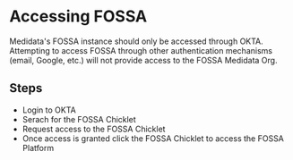 # Accessing FOSSA

Medidata's FOSSA instance should only be accessed through OKTA.  Attempting to access FOSSA through other authentication mechanisms (email, Google, etc.) will not provide access to the FOSSA Medidata Org.

## Steps
  - Login to OKTA
  - Serach for the FOSSA Chicklet
  - Request access to the FOSSA Chicklet
  - Once access is granted click the FOSSA Chicklet to access the FOSSA Platform
